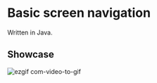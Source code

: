 # Basic screen navigation

Written in Java.

## Showcase

![ezgif com-video-to-gif](https://user-images.githubusercontent.com/60868965/92577362-21ead400-f2bd-11ea-9225-ea2c89aa1576.gif)


